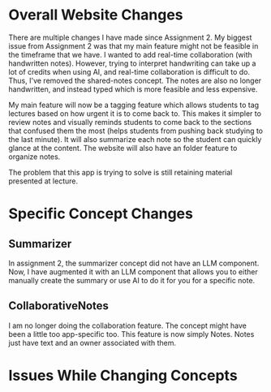 # Overall Website Changes
There are multiple changes I have made since Assignment 2.  My biggest issue from Assignment 2 was that my main feature might not be feasible in the timeframe that we have.  I wanted to add real-time collaboration (with handwritten notes).  However, trying to interpret handwriting can take up a lot of credits when using AI, and real-time collaboration is difficult to do. Thus, I've removed the shared-notes concept.  The notes are also no longer handwritten, and instead typed which is more feasible and less expensive.

My main feature will now be a tagging feature which allows students to tag lectures based on how urgent it is to come back to.  This makes it simpler to review notes and visually reminds students to come back to the sections that confused them the most (helps students from pushing back studying to the last minute).  It will also summarize each note so the student can quickly glance at the content. The website will also have an folder feature to organize notes.  

The problem that this app is trying to solve is still retaining material presented at lecture.


# Specific Concept Changes
## Summarizer
In assignment 2, the summarizer concept did not have an LLM component.  Now, I have augmented it with an LLM component that allows you to either manually create the summary or use AI to do it for you for a specific note.

## CollaborativeNotes
I am no longer doing the collaboration feature.  The concept might have been a little too app-specific too.  This feature is now simply Notes.  Notes just have text and an owner associated with them.

# Issues While Changing Concepts
